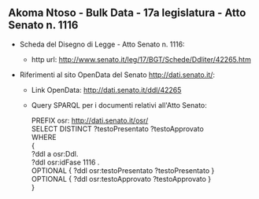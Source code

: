 ## Akoma Ntoso - Bulk Data - 17a legislatura - Atto Senato n. 1116 ##

* Scheda del Disegno di Legge - Atto Senato n. 1116:
	* http url: http://www.senato.it/leg/17/BGT/Schede/Ddliter/42265.htm

* Riferimenti al sito OpenData del Senato http://dati.senato.it/:
	* Link OpenData: http://dati.senato.it/ddl/42265
	* Query SPARQL per i documenti relativi all'Atto Senato:

        PREFIX osr: <http://dati.senato.it/osr/>  
		SELECT DISTINCT ?testoPresentato ?testoApprovato  
		WHERE  
		{  
		    ?ddl a osr:Ddl.  
		    ?ddl osr:idFase 1116 .  
		    OPTIONAL { ?ddl osr:testoPresentato ?testoPresentato }  
		    OPTIONAL { ?ddl osr:testoApprovato ?testoApprovato }  
		}
		